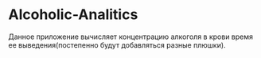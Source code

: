 # Alcoholic-Analitics
Данное приложение вычисляет концентрацию алкоголя в крови время ее выведения(постепенно будут добавляться разные плюшки).
